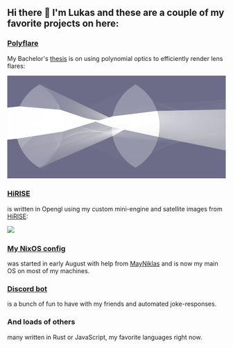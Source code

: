 ## Hi there 👋 I'm Lukas and these are a couple of my favorite projects on here:
### [Polyflare](https://github.com/luksab/polyflare)
My Bachelor's [thesis](https://github.com/luksab/thesis) is on using polynomial optics to efficiently render lens flares:

[<img src='https://github.com/luksab/luksab/blob/master/lens.jpg?raw=true' width='600'>](https://github.com/luksab/wgpu_test)

### [HiRISE](https://github.com/luksab/HiRISE)
is written in Opengl using my custom mini-engine and satellite images from [HiRISE](https://www.uahirise.org/):

[<img src='https://github.com/luksab/luksab/blob/master/marsDemo.png?raw=true' width='400'>](https://github.com/luksab/HiRISE)

### [My NixOS config](https://github.com/luksab/nixos)
was started in early August with help from [MayNiklas](http://github.com/mayNiklas/) and is now my main OS on most of my machines.

### [Discord bot](https://github.com/luksab/discord-bot)
is a bunch of fun to have with my friends and automated joke-responses.

### And loads of others
many written in Rust or JavaScript, my favorite languages right now.

<!--
**luksab/luksab** is a ✨ _special_ ✨ repository because its `README.md` (this file) appears on your GitHub profile.

Here are some ideas to get you started:

- 🔭 I’m currently working on ...
- 🌱 I’m currently learning ...
- 👯 I’m looking to collaborate on ...
- 🤔 I’m looking for help with ...
- 💬 Ask me about ...
- 📫 How to reach me: ...
- 😄 Pronouns: ...
- ⚡ Fun fact: ...
-->
